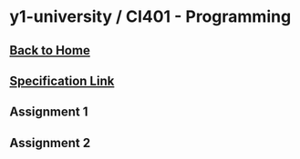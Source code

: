 # y1-university / CI401 - Programming

## [Back to Home](https://github.com/summerysaturn/y1-university)

## [Specification Link](CI401-Specification.pdf)

## Assignment 1

## Assignment 2
